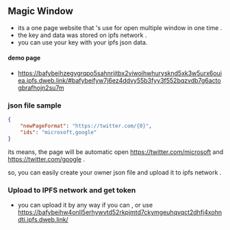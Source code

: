 ## Magic Window
- its a one page website that 's use for open multiple window in one time .
- the key and data was stored on ipfs network .
- you can use your key with your ipfs json data. 

#### demo page
- https://bafybeihzegvgrqpo5sahnrijtbx2viwoihwhurysknd5xk3w5urx6ouiea.ipfs.dweb.link/#bafybeifyw7j6ez4ddvy55b3fyy3f552bqzvdb7g6actogbrafhojn2su7m

### json file sample

```json
{
    "newPageFormat": "https://twitter.com/{0}",
    "ids": "microsoft,google"
}
```

its means, the page will be automatic open https://twitter.com/microsoft and https://twitter.com/google .

so, you can easily create your owner json file and upload it to ipfs network .

### Upload to IPFS network and get token

- you can upload it by any way if you can , or use https://bafybeihw4onll5erhywvtd52rkpjmtd7ckymgeuhqvqct2dhfj4xohndti.ipfs.dweb.link/
